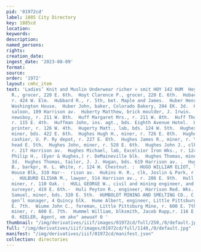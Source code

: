 ```yaml
---
pid: '01972cd'
label: 1885 City Directory
key: 1885cd
location: 
keywords: 
description: 
named_persons: 
rights: 
creation_date: 
ingest_date: '2023-08-09'
format: 
source: 
order: '1972'
layout: cmhc_item
text: 'Ladies’ Knit and Muslin Underwear richer « smit HOY 142 HUM  Hoyt Adelbert
  R., grocer, 220 E. 6th.  Hoyt Clarence P., grocer, 220 E. 6th.  Hubacher John, lab,
  r. 424 W. Elm.  Hubbard R., r. 5th, bet. Maple and James.  Huber Henry, lab, bds.
  Washington House.  Huber John, baker, Colorado Bakery, 204 EK. 3d.  Huber Rudolph,
  saloon, 109 Harrison av.  Huberty Matthew, brick moulder, J. Irwin.  Huff Herman,
  newsboy, r. 211 W. 8th.  Huff Margaret Mrs., r. 211 W. 8th.  Huff Thomas, miner,
  r. 115 E. 4th.  Huffman John, ins. agt., bds. Eighth Avenue Hotel.  Huffman William,
  printer, r. 126 W. 4th.  Hugerty Matt., lab, bds. 124 W. 5th.  Hughes David H.,
  miner, bds. 422 E. 6th.  Hughes Hugh H., miner, r. 726 E. 8th.  Hughes James H.,
  cashier, U. P. Ry depot, r. 227 E. 8th.  Hughes James R., miner, r. Yankee Hill,
  head E. 5th.  Hughes John, miner, r. 528 E. 6th.  Hughes John J., clk, Texas House,
  r. 217 Harrison av.  Hughes Michael, lab, Excelsior Iron Wks., r. 124 W. 5th.  Hughes
  Philip H., (Eyer & Hughes,) r. DeMaineville blk.  Hughes Thomas, miner, r. 414 E.
  3d.  Hughes Thomas, tailor, J. J. Hogan, bds. 619 Harrison av. .  Hughes Thomas
  B., barkpr, H. L. White, r. 124 W. Chestnut. :  HUGO WILLIAM ELIOT, lawyer, Opera
  House Blk, 310 Har--  rison av.  Hukins H. R., clk, Joslin & Park, r. 126 W. 6th.
  .  HULBURD ELISHA M., lawyer, 514 Harrison av., r. 206 E. 9th.  Hull Arthur W.,
  miner, r. 110 Oak. :  HULL GEORGE W., civil and mining engineer, and U. 8. dep.  mineral
  surveyor, 419 E. 6th.-  Huli Peyton R., engineer, Harrison Red. Wks. 5  {     Hull
  Samuel, miner, bds. 320 E. 5th.  HUMBOLDT MINING AND SMELTING CO., C. G. Arnold,
  gen’l manager, 4 Quincy blk.  Hume Albert, engineer, Little Pittsburg Mine, r. 600
  E. 7th.  Wiume John C., foreman, Little Pittsburg Mine, r. 600 E. 7th.  Hume Robert,
  miner, r. 600 E. 7th.  Hummel William, blksmith, Jacob Rupp,r. 116 E. 6th.  GEO,
  0. KEELER, Agent, xm ako" aewuaY 0 '
thumbnail: "/img/derivatives/iiif/images/01972cd/full/250,/0/default.jpg"
full: "/img/derivatives/iiif/images/01972cd/full/1140,/0/default.jpg"
manifest: "/img/derivatives/iiif/01972cd/manifest.json"
collection: directories
---
```

